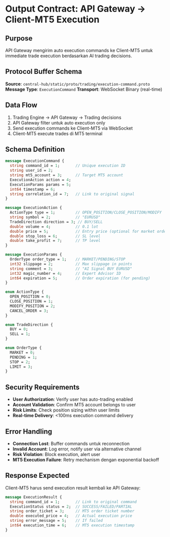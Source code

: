 # Output Contract: API Gateway → Client-MT5 Execution

## Purpose
API Gateway mengirim auto execution commands ke Client-MT5 untuk immediate trade execution berdasarkan AI trading decisions.

## Protocol Buffer Schema
**Source**: `central-hub/static/proto/trading/execution-command.proto`
**Message Type**: `ExecutionCommand`
**Transport**: WebSocket Binary (real-time)

## Data Flow
1. Trading Engine → API Gateway → Trading decisions
2. API Gateway filter untuk auto execution only
3. Send execution commands ke Client-MT5 via WebSocket
4. Client-MT5 execute trades di MT5 terminal

## Schema Definition
```protobuf
message ExecutionCommand {
  string command_id = 1;       // Unique execution ID
  string user_id = 2;
  string mt5_account = 3;      // Target MT5 account
  ExecutionAction action = 4;
  ExecutionParams params = 5;
  int64 timestamp = 6;
  string correlation_id = 7;   // Link to original signal
}

message ExecutionAction {
  ActionType type = 1;         // OPEN_POSITION/CLOSE_POSITION/MODIFY
  string symbol = 2;           // "EURUSD"
  TradeDirection direction = 3; // BUY/SELL
  double volume = 4;           // 0.1 lot
  double price = 5;            // Entry price (optional for market orders)
  double stop_loss = 6;        // SL level
  double take_profit = 7;      // TP level
}

message ExecutionParams {
  OrderType order_type = 1;    // MARKET/PENDING/STOP
  int32 slippage = 2;          // Max slippage in points
  string comment = 3;          // "AI Signal BUY EURUSD"
  int32 magic_number = 4;      // Expert Advisor ID
  int64 expiration = 5;        // Order expiration (for pending)
}

enum ActionType {
  OPEN_POSITION = 0;
  CLOSE_POSITION = 1;
  MODIFY_POSITION = 2;
  CANCEL_ORDER = 3;
}

enum TradeDirection {
  BUY = 0;
  SELL = 1;
}

enum OrderType {
  MARKET = 0;
  PENDING = 1;
  STOP = 2;
  LIMIT = 3;
}
```

## Security Requirements
- **User Authorization**: Verify user has auto-trading enabled
- **Account Validation**: Confirm MT5 account belongs to user
- **Risk Limits**: Check position sizing within user limits
- **Real-time Delivery**: <100ms execution command delivery

## Error Handling
- **Connection Lost**: Buffer commands untuk reconnection
- **Invalid Account**: Log error, notify user via alternative channel
- **Risk Violation**: Block execution, alert user
- **MT5 Execution Failure**: Retry mechanism dengan exponential backoff

## Response Expected
Client-MT5 harus send execution result kembali ke API Gateway:
```protobuf
message ExecutionResult {
  string command_id = 1;       // Link to original command
  ExecutionStatus status = 2;  // SUCCESS/FAILED/PARTIAL
  string order_ticket = 3;     // MT5 order ticket number
  double executed_price = 4;   // Actual execution price
  string error_message = 5;    // If failed
  int64 execution_time = 6;    // MT5 execution timestamp
}
```